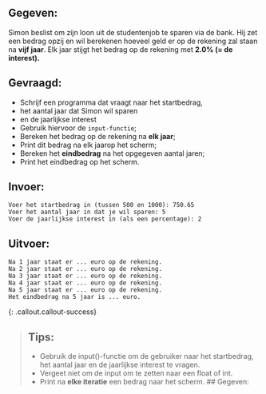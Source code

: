 ## Gegeven:

Simon beslist om zijn loon uit de studentenjob te sparen via de bank. Hij zet een bedrag opzij en wil berekenen hoeveel geld er op de rekening zal staan na **vijf jaar**. Elk jaar stijgt het bedrag op de rekening met **2.0% (= de interest).**

## Gevraagd:

* Schrijf een programma dat vraagt naar het startbedrag, 
* het aantal jaar dat Simon wil sparen 
* en de jaarlijkse interest 
* Gebruik hiervoor de `input-functie`;
* Bereken het bedrag op de rekening na **elk jaar**; 
* Print dit bedrag na elk jaarop het scherm; 
* Bereken het **eindbedrag** na het opgegeven aantal jaren;
* Print het eindbedrag op het scherm.

## Invoer: 
```
Voer het startbedrag in (tussen 500 en 1000): 750.65
Voer het aantal jaar in dat je wil sparen: 5
Voer de jaarlijkse interest in (als een percentage): 2

```


## Uitvoer: 
```
Na 1 jaar staat er ... euro op de rekening. 
Na 2 jaar staat er ... euro op de rekening.
Na 3 jaar staat er ... euro op de rekening.
Na 4 jaar staat er ... euro op de rekening.
Na 5 jaar staat er ... euro op de rekening.
Het eindbedrag na 5 jaar is ... euro.

```

{: .callout.callout-success}
>## Tips: 
>* Gebruik de input()-functie om de gebruiker naar het startbedrag, het aantal jaar en de jaarlijkse interest te vragen. 
>* Vergeet niet om de input om te zetten naar een float of int.
>* Print na **elke iteratie** een bedrag naar het scherm. ## Gegeven:
